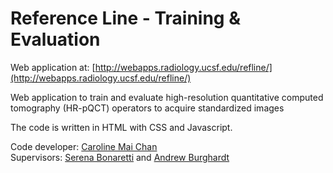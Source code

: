 # Reference Line - Training & Evaluation

Web application at: [http://webapps.radiology.ucsf.edu/refline/](http://webapps.radiology.ucsf.edu/refline/)

Web application to train and evaluate high-resolution quantitative computed tomography (HR-pQCT) operators to acquire standardized images

The code is written in HTML with CSS and Javascript.
 
Code developer: [Caroline Mai Chan](https://www.csail.mit.edu/person/caroline-chan)   
Supervisors: [Serena Bonaretti](https://sbonaretti.github.io/) and [Andrew Burghardt](https://profiles.ucsf.edu/andrew.burghardt) 
